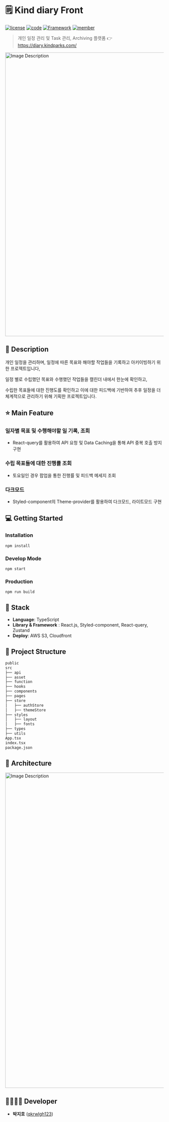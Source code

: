 # 🗒 Kind diary Front

[![license](https://img.shields.io/badge/License-GPL-red)](https://en.wikipedia.org/wiki/GNU_General_Public_License)
[![code](https://img.shields.io/badge/Code-Typescript-blue)](https://www.typescriptlang.org/)
[![Framework](https://img.shields.io/badge/Framework-React-orange)](https://react.dev/)
[![member](https://img.shields.io/badge/Project-Personal-brightgreen)](https://github.com/qkrwlgh123)

> 개인 일정 관리 및 Task 관리, Archiving 플랫폼 👉 https://diary.kindparks.com/

<img src="https://github.com/user-attachments/assets/4e0e861d-6c40-47ed-9079-a2519595c6a6" alt="Image Description" width="900"/>

## 📖 Description

개인 일정을 관리하며, 일정에 따른 목표와 해야할 작업들을 기록하고 아키이빙하기 위한 프로젝트입니다,

일정 별로 수립했던 목표와 수행했던 작업들을 캘린더 내에서 한눈에 확인하고,

수립한 목표들에 대한 진행도를 확인하고 이에 대한 피드백에 기반하여 추후 일정을 더 체계적으로 관리하기 위해 기획한 프로젝트입니다.

## ⭐ Main Feature

### 일자별 목표 및 수행해야할 일 기록, 조회

- React-query를 활용하여 API 요청 및 Data Caching을 통해 API 중복 호출 방지 구현

### 수립 목표들에 대한 진행률 조회

- 토요일인 경우 팝업을 통한 진행률 및 피드백 메세지 조회

### 다크모드

- Styled-component의 Theme-provider를 활용하여 다크모드, 라이트모드 구현

## 💻 Getting Started

### Installation

```
npm install
```

### Develop Mode

```
npm start
```

### Production

```
npm run build
```

## 🔧 Stack

- **Language**: TypeScript
- **Library & Framework** : React.js, Styled-component, React-query, Zustand
- **Deploy**: AWS S3, Cloudfront

## :open_file_folder: Project Structure

```markdown
public
src
├── api
├── asset
├── function
├── hooks
├── components
├── pages
├── store
│   ├── authStore
│   ├── themeStore
├── styles
│   ├── layout
│   ├── fonts
├── types
├── utils
App.tsx
index.tsx
package.json
```

## 🔨 Architecture

<img src="https://github.com/user-attachments/assets/27fe1e9a-a762-4d55-8616-4f1bc8802244" alt="Image Description" width="1000"/>

## 👨‍👩‍👧‍👦 Developer

- **박지호** ([qkrwlgh123](https://github.com/qkrwlgh123))
